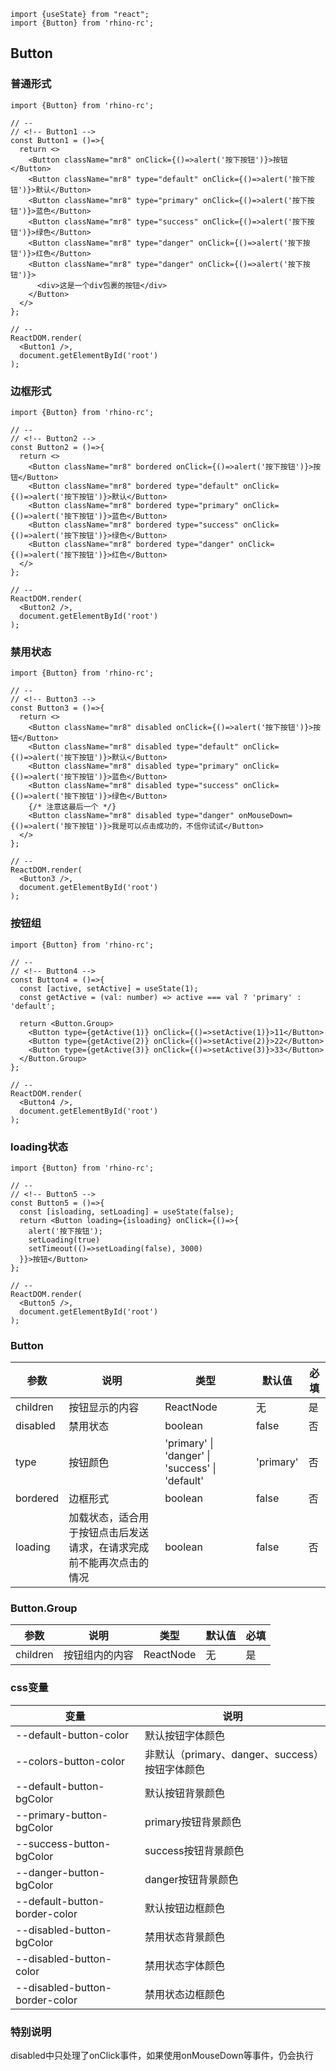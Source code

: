 ```import
import {useState} from "react";
import {Button} from 'rhino-rc';
```
## Button

### 普通形式
```component
import {Button} from 'rhino-rc';

// --
// <!-- Button1 -->
const Button1 = ()=>{
  return <>
    <Button className="mr8" onClick={()=>alert('按下按钮')}>按钮</Button>
    <Button className="mr8" type="default" onClick={()=>alert('按下按钮')}>默认</Button>
    <Button className="mr8" type="primary" onClick={()=>alert('按下按钮')}>蓝色</Button>
    <Button className="mr8" type="success" onClick={()=>alert('按下按钮')}>绿色</Button>
    <Button className="mr8" type="danger" onClick={()=>alert('按下按钮')}>红色</Button>
    <Button className="mr8" type="danger" onClick={()=>alert('按下按钮')}>
      <div>这是一个div包裹的按钮</div>
    </Button>
  </>
};

// --
ReactDOM.render(
  <Button1 />,
  document.getElementById('root')
);
```

### 边框形式
```component
import {Button} from 'rhino-rc';

// --
// <!-- Button2 -->
const Button2 = ()=>{
  return <>
    <Button className="mr8" bordered onClick={()=>alert('按下按钮')}>按钮</Button>
    <Button className="mr8" bordered type="default" onClick={()=>alert('按下按钮')}>默认</Button>
    <Button className="mr8" bordered type="primary" onClick={()=>alert('按下按钮')}>蓝色</Button>
    <Button className="mr8" bordered type="success" onClick={()=>alert('按下按钮')}>绿色</Button>
    <Button className="mr8" bordered type="danger" onClick={()=>alert('按下按钮')}>红色</Button>
  </>
};

// --
ReactDOM.render(
  <Button2 />,
  document.getElementById('root')
);
```

### 禁用状态
```component
import {Button} from 'rhino-rc';

// --
// <!-- Button3 -->
const Button3 = ()=>{
  return <>
    <Button className="mr8" disabled onClick={()=>alert('按下按钮')}>按钮</Button>
    <Button className="mr8" disabled type="default" onClick={()=>alert('按下按钮')}>默认</Button>
    <Button className="mr8" disabled type="primary" onClick={()=>alert('按下按钮')}>蓝色</Button>
    <Button className="mr8" disabled type="success" onClick={()=>alert('按下按钮')}>绿色</Button>
    {/* 注意这最后一个 */}
    <Button className="mr8" disabled type="danger" onMouseDown={()=>alert('按下按钮')}>我是可以点击成功的，不信你试试</Button>
  </>
};

// --
ReactDOM.render(
  <Button3 />,
  document.getElementById('root')
);
```

### 按钮组
```component
import {Button} from 'rhino-rc';

// --
// <!-- Button4 -->
const Button4 = ()=>{
  const [active, setActive] = useState(1);
  const getActive = (val: number) => active === val ? 'primary' : 'default';
  
  return <Button.Group>
    <Button type={getActive(1)} onClick={()=>setActive(1)}>11</Button>
    <Button type={getActive(2)} onClick={()=>setActive(2)}>22</Button>
    <Button type={getActive(3)} onClick={()=>setActive(3)}>33</Button>
  </Button.Group>
};

// --
ReactDOM.render(
  <Button4 />,
  document.getElementById('root')
);
```

### loading状态
```component
import {Button} from 'rhino-rc';

// --
// <!-- Button5 -->
const Button5 = ()=>{
  const [isloading, setLoading] = useState(false);
  return <Button loading={isloading} onClick={()=>{
    alert('按下按钮');
    setLoading(true)
    setTimeout(()=>setLoading(false), 3000)
  }}>按钮</Button>
};

// --
ReactDOM.render(
  <Button5 />,
  document.getElementById('root')
);
```

### Button
参数 | 说明 | 类型 | 默认值 | 必填
-- | -- | -- | -- | -- 
children | 按钮显示的内容 | ReactNode | 无 | 是
disabled | 禁用状态 | boolean | false | 否
type | 按钮颜色 | 'primary' \| 'danger' \| 'success' \| 'default' | 'primary' | 否
bordered | 边框形式 | boolean | false | 否
loading | 加载状态，适合用于按钮点击后发送请求，在请求完成前不能再次点击的情况 | boolean | false | 否

### Button.Group
参数 | 说明 | 类型 | 默认值 | 必填
-- | -- | -- | -- | -- 
children | 按钮组内的内容 | ReactNode | 无 | 是

### css变量
变量 | 说明 
-- | -- 
--default-button-color | 默认按钮字体颜色
--colors-button-color | 非默认（primary、danger、success）按钮字体颜色
--default-button-bgColor | 默认按钮背景颜色
--primary-button-bgColor | primary按钮背景颜色
--success-button-bgColor | success按钮背景颜色
--danger-button-bgColor | danger按钮背景颜色
--default-button-border-color | 默认按钮边框颜色
--disabled-button-bgColor | 禁用状态背景颜色
--disabled-button-color | 禁用状态字体颜色
--disabled-button-border-color | 禁用状态边框颜色

### 特别说明
disabled中只处理了onClick事件，如果使用onMouseDown等事件，仍会执行

